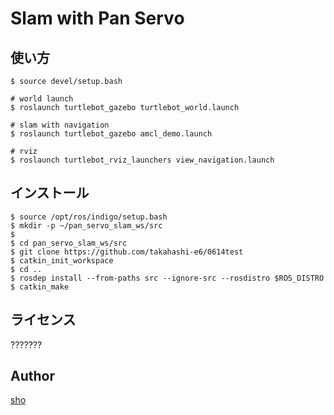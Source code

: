 Slam with Pan Servo
====


## 使い方

`$ source devel/setup.bash`  

`# world launch`  
`$ roslaunch turtlebot_gazebo turtlebot_world.launch`

`# slam with navigation`  
`$ roslaunch turtlebot_gazebo amcl_demo.launch`

`# rviz`  
`$ roslaunch turtlebot_rviz_launchers view_navigation.launch`


## インストール

`$ source /opt/ros/indigo/setup.bash`  
`$ mkdir -p ~/pan_servo_slam_ws/src`  
`$ `  
`$ cd pan_servo_slam_ws/src`  
`$ git clone https://github.com/takahashi-e6/0614test`  
`$ catkin_init_workspace`  
`$ cd ..`  
`$ rosdep install --from-paths src --ignore-src --rosdistro $ROS_DISTRO`  
`$ catkin_make`  

## ライセンス

???????

## Author

[sho](https://github.com/takahashi-e6)

